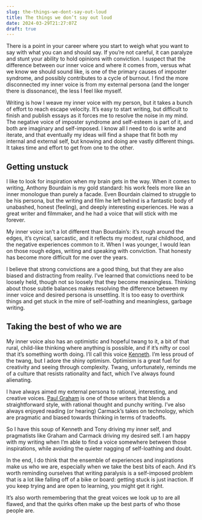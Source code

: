 ```yaml
---
slug: the-things-we-dont-say-out-loud
title: The things we don’t say out loud
date: 2024-03-29T21:27:07Z
draft: true
---
```


There is a point in your career where you start to weigh what you want to say with what you can and should say. If you’re not careful, it can paralyze and stunt your ability to hold opinions with conviction. I suspect that the difference between our inner voice and where it comes from, versus what we know we should sound like, is one of the primary causes of imposter syndrome, and possibly contributes to a cycle of burnout. I find the more disconnected my inner voice is from my external persona (and the longer there is dissonance), the less I feel like myself.

Writing is how I weave my inner voice with my person, but it takes a bunch of effort to reach escape velocity. It’s easy to start writing, but difficult to finish and publish essays as it forces me to resolve the noise in my mind. The negative voice of imposter syndrome and self-esteem is part of it, and both are imaginary and self-imposed. I know all I need to do is write and iterate, and that eventually my ideas will find a shape that fit both my internal and external self, but knowing and doing are vastly different things. It takes time and effort to get from one to the other.

## Getting unstuck

I like to look for inspiration when my brain gets in the way. When it comes to writing, Anthony Bourdain is my gold standard: his work feels more like an inner monologue than purely a facade. Even Bourdain claimed to struggle to be his persona, but the writing and film he left behind is a fantastic body of unabashed, honest (feeling), and deeply interesting experiences. He was a great writer and filmmaker, and he had a voice that will stick with me forever.

My inner voice isn’t a lot different than Bourdain’s: it’s rough around the edges, it’s cynical, sarcastic, and it reflects my modest, rural childhood, and the negative experiences common to it. When I was younger, I would lean on those rough edges, writing and speaking with conviction. That honesty has become more difficult for me over the years.

I believe that strong convictions are a good thing, but that they are also biased and distracting from reality. I’ve learned that convictions need to be loosely held, though not so loosely that they become meaningless. Thinking about those subtle balances makes resolving the difference between my inner voice and desired persona is unsettling. It is too easy to overthink things and get stuck in the mire of self-loathing and meaningless, garbage writing.

## Taking the best of who we are

My inner voice also has an optimistic and hopeful twang to it, a bit of that rural, child-like thinking where anything is possible, and if it’s nifty or cool that it’s something worth doing. I’ll call this voice [Kenneth](https://en.wikipedia.org/wiki/Kenneth_Parcell "Kenneth"). I’m less proud of the twang, but I adore the shiny optimism. Optimism is a great fuel for creativity and seeing through complexity. Twang, unfortunately, reminds me of a culture that resists rationality and fact, which I’ve always found alienating.

I have always aimed my external persona to rational, interesting, and creative voices. [Paul Graham](https://paulgraham.com/articles.html "Paul Graham") is one of those writers that blends a straightforward style, with rational thought and punchy writing. I’ve also always enjoyed reading (or hearing) Carmack’s takes on technology, which are pragmatic and biased towards thinking in terms of tradeoffs.

So I have this soup of Kenneth and Tony driving my inner self, and pragmatists like Graham and Carmack driving my desired self. I am happy with my writing when I’m able to find a voice somewhere between those inspirations, while avoiding the quieter nagging of self-loathing and doubt.

In the end, I do think that the ensemble of experiences and inspirations make us who we are, especially when we take the best bits of each. And it’s worth reminding ourselves that writing paralysis is a self-imposed problem that is a lot like falling off of a bike or board: getting stuck is just inaction. If you keep trying and are open to learning, you might get it right.

It’s also worth remembering that the great voices we look up to are all flawed, and that the quirks often make up the best parts of who those people are.
